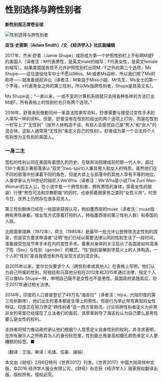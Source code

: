 # 性别选择与跨性别者

**新性别观正席卷全球**

![性别选择与跨性别者](http://image.caijingmobile.com/newsdata/cjiphone/news/324003/E8voAzMwm0xzLX3j@2x.jpg)

**亚当·史密斯（Adam Smith）/文 《经济学人》社区副编辑**

2017年，杰米·舒普（Jamie Shupe）或将成为第一个护照性别栏上不标明M或F的美国人（译者注：M代表男性，是英文male的缩写；F代表女性，是英文female的缩写）。如果美国国务院不允许护照性别栏出现M／F之外的第三个选项，Mx Shupe——这位退役陆军中士不愿以Miss、Mr或者Ms自称，所以我们用了Mx的称呼——就准备提起诉讼（译者注：M来自于Miss小姐、Mr先生、Ms女士的第一个字母，x代表男女之外的第三性别，所以Mx指跨性别者，Shupe是其英文名）。

Mx Shupe说：“一直以来，一成不变的计算机系统就只会用各种各样的方法打出M或F。所有表格上的性别栏也只有两个选项。”

2016年，舒普来到俄勒冈州一家县法院填写资料，舒普需要与接受过变性手术的人填写一样的资料。但是，舒普没有在性别栏给出的两个选项上打钩，而是在性别一栏写上了“无性别”（抛开人体构造不谈，有些人会感觉自己是“男人”和“女人”的混合体，这些人通常用“无性别”来定义自己的性别）。舒普成为第一个合法将个人性别改为无性别的美国人。

### 一身二主

宽松的性别认同在美国有着悠久的历史。在联邦法院建成前的那一代人中，超过130个美国土著部落承认“双灵”(two-spirit)人兼具男人和女人的特质。虽然他们在不同的部落中扮演着不同的角色，但是大体上与部落中的其他人享有平等的地位。人类学家认为19世纪的祖尼人We’Wha（译者注：We’Wha是小说The Zuni Man-Woman的主人公，在小说中是一个跨性别者，拥有男性的身体，穿着女性的服装）行使“男性司法和宗教职能”的同时，也承担着做家务之类的“女性义务”。时至今日，世界上仍然存在很多双灵人。

第三性别群体已经在一些国家获得认可，例如墨西哥的muxe（译者注：muxe指拥有男性身躯，按女性方式穿着打扮的人，特指墨西哥的第三性别人群）和泰国的人妖。

北欧国家瑞典（1972年）、荷兰（1985年）是最早一批允许公民修改法定性别的国家，但是官方要求申请者“证明”他们已经以需要法律认同的性别生活了一段时间，准备接受包括节育手术在内的变性手术。着重对身体的关注显示了各国是如何混淆了性（Sex）与性别（gender）的概念。“性”指的是解剖学意义上的人体构造，一个人的“性别”是自我感觉和外在呈现方式的混合体。

自2015年以来，爱尔兰仅要求个人（跨性别者或其他人）在表格上写明，他们认为自己所属的性别。阿根廷和马耳他分别在2012年和2015年通过法律，规定个人可以像Mx Shupe一样，申明自己既不是女性也不是男性。英国政府紧随其后，将于2017年通过相关法律。

2014年，印度的人口普查登记了49万名“海吉拉”（译者注：hijra，代指印度的第三性别群体），他们出生时基本都是生理上的男性，但是行为举止带有典型的女性特征。印度正在努力界定“跨性别者”这一西方常用词。讨论将跨性别者定义为非男非女的草案已经摆在了立法者们的面前，该草案剥夺了海吉拉认为自己要么是男性要么是女性的权利。

支持者将努力推动政府承认他们根据个人意愿定义自身性别的权利，并寻求表明，在所有展示人之所称其为人的身份标签里，性别是比用身高和瞳孔颜色来定义人更糟糕的标签。■

（翻译：王瑞，审译：毛燏、伍豪、康娟）

本文由《财经》2月6日特刊《世界2017》刊发。《世界2017》中国大陆简体中文版，©2016 经济学人报业有限公司，《财经》杂志获《经济学人》独家授权翻译出版。版权所有，侵权必究。
